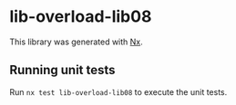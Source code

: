 # lib-overload-lib08

This library was generated with [Nx](https://nx.dev).

## Running unit tests

Run `nx test lib-overload-lib08` to execute the unit tests.
